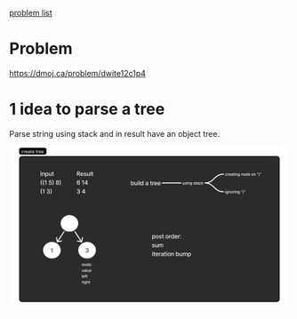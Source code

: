 [problem list](../readme.md)

# Problem
https://dmoj.ca/problem/dwite12c1p4

# 1 idea to parse a tree
Parse string using stack and in result have an object tree.

![img](./1-build-tree.png)
